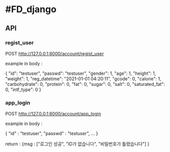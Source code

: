 #FD_django
================
## API
### regist_user
POST http://127.0.0.1:8000/account/regist_user

example in body :

{
    "id": "testuser",
    "passwd": "testuser",
    "gender": 1,
    "age": 1,
    "height": 1,
    "weight": 1,
    "reg_datetime": "2021-01-01 04:20:11",
    "gcode": 0,
    "calorie": 1,
    "carbohydrate": 0,
    "protein": 0,
    "fat": 0,
    "sugar": 0,
    "salt": 0,
    "saturated_fat": 0,
    "intf_type": 0
}

### app_login

POST http://127.0.0.1:8000/account/app_login

example in body : 

{
    "id" : "testuser",
    "passwd" : "testuser",
...
}

return : {msg : ["로그인 성공", "ID가 없습니다", "비밀번호가 틀렸습니다"] }
